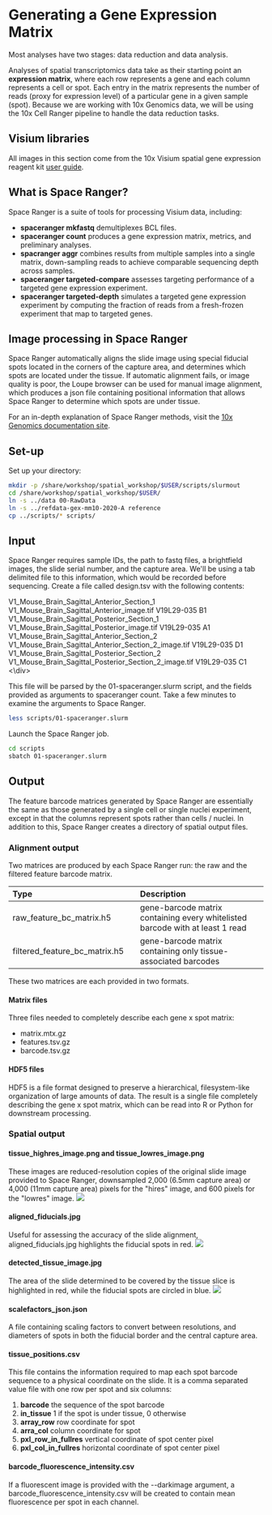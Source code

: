 # Generating a Gene Expression Matrix

Most analyses have two stages: data reduction and data analysis.

Analyses of spatial transcriptomics data take as their starting point an __expression matrix__, where each row represents a gene and each column represents a cell or spot. Each entry in the matrix represents the number of reads (proxy for expression level) of a particular gene in a given sample (spot). Because we are working with 10x Genomics data, we will be using the 10x Cell Ranger pipeline to handle the data reduction tasks.

## Visium libraries

All images in this section come from the 10x Visium spatial gene expression reagent kit [user guide](https://cdn.10xgenomics.com/image/upload/v1660261286/support-documents/CG000239_Visium_Spatial_Gene_Expression_User_Guide_Rev_F.pdf).

## What is Space Ranger?

Space Ranger is a suite of tools for processing Visium data, including:

- __spaceranger mkfastq__ demultiplexes BCL files.
- __spaceranger count__ produces a gene expression matrix, metrics, and preliminary analyses.
- __spacranger aggr__ combines results from multiple samples into a single matrix, down-sampling reads to achieve comparable sequencing depth across samples.
- __spaceranger targeted-compare__ assesses targeting performance of a targeted gene expression experiment.
- __spaceranger targeted-depth__ simulates a targeted gene expression experiment by computing the fraction of reads from a fresh-frozen experiment that map to targeted genes.

## Image processing in Space Ranger
Space Ranger automatically aligns the slide image using special fiducial spots located in the corners of the capture area, and determines which spots are located under the tissue. If automatic alignment fails, or image quality is poor, the Loupe browser can be used for manual image alignment, which produces a json file containing positional information that allows Space Ranger to determine which spots are under tissue.

For an in-depth explanation of Space Ranger methods, visit the [10x Genomics documentation site](https://support.10xgenomics.com/spatial-gene-expression/software/pipelines/latest/what-is-space-ranger).

## Set-up

Set up your directory:

```bash
mkdir -p /share/workshop/spatial_workshop/$USER/scripts/slurmout
cd /share/workshop/spatial_workshop/$USER/
ln -s ../data 00-RawData
ln -s ../refdata-gex-mm10-2020-A reference
cp ../scripts/* scripts/
```

## Input
Space Ranger requires sample IDs, the path to fastq files, a brightfield images, the slide serial number, and the capture area. We'll be using a tab delimited file to this information, which would be recorded before sequencing. Create a file called design.tsv with the following contents:

<div class='output'>
V1_Mouse_Brain_Sagittal_Anterior_Section_1	V1_Mouse_Brain_Sagittal_Anterior_image.tif	V19L29-035	B1
V1_Mouse_Brain_Sagittal_Posterior_Section_1	V1_Mouse_Brain_Sagittal_Posterior_image.tif	V19L29-035	A1
V1_Mouse_Brain_Sagittal_Anterior_Section_2	V1_Mouse_Brain_Sagittal_Anterior_Section_2_image.tif	V19L29-035	D1
V1_Mouse_Brain_Sagittal_Posterior_Section_2	V1_Mouse_Brain_Sagittal_Posterior_Section_2_image.tif	V19L29-035	C1
<\div>

This file will be parsed by the 01-spaceranger.slurm script, and the fields provided as arguments to spaceranger count. Take a few minutes to examine the arguments to Space Ranger.

```bash
less scripts/01-spaceranger.slurm
```
Launch the Space Ranger job.

```bash
cd scripts
sbatch 01-spaceranger.slurm
```

## Output

The feature barcode matrices generated by Space Ranger are essentially the same as those generated by a single cell or single nuclei experiment, except in that the columns represent spots rather than cells / nuclei. In addition to this, Space Ranger creates a directory of spatial output files.

### Alignment output
Two matrices are produced by each Space Ranger run: the raw and the filtered feature barcode matrix.

| Type	|		| Description |
|:----- |:---		|:------ |
| raw_feature_bc_matrix.h5	| | gene-barcode matrix	containing every whitelisted barcode with at least 1 read |
| filtered_feature_bc_matrix.h5 | | gene-barcode matrix containing only tissue-associated barcodes |

These two matrices are each provided in two formats.

#### Matrix files

Three files needed to completely describe each gene x spot matrix:

- matrix.mtx.gz
- features.tsv.gz
- barcode.tsv.gz


#### HDF5 files

HDF5 is a file format designed to preserve a hierarchical, filesystem-like organization of large amounts of data. The result is a single file completely describing the gene x spot matrix, which can be read into R or Python for downstream processing.

### Spatial output

#### tissue_highres_image.png and tissue_lowres_image.png
These images are reduced-resolution copies of the original slide image provided to Space Ranger, downsampled 2,000 (6.5mm capture area) or 4,000 (11mm capture area) pixels for the "hires" image, and 600 pixels for the "lowres" image.
![](figures/tissue_lowres_image.png)

#### aligned_fiducials.jpg
Useful for assessing the accuracy of the slide alignment, aligned_fiducials.jpg highlights the fiducial spots in red.
![](figures/aligned_fiducials.jpg)

#### detected_tissue_image.jpg
The area of the slide determined to be covered by the tissue slice is highlighted in red, while the fiducial spots are circled in blue.
![](figures/detected_tissue_image.jpg)

#### scalefactors_json.json
A file containing scaling factors to convert between resolutions, and diameters of spots in both the fiducial border and the central capture area.

#### tissue_positions.csv
This file contains the information required to map each spot barcode sequence to a physical coordinate on the slide. It is a comma separated value file with one row per spot and six columns:

1. **barcode** the sequence of the spot barcode
2. **in_tissue** 1 if the spot is under tissue, 0 otherwise
3. **array_row** row coordinate for spot
4. **arra_col** column coordinate for spot
5. **pxl_row_in_fullres** vertical coordinate of spot center pixel
6. **pxl_col_in_fullres** horizontal coordinate of spot center pixel

#### barcode_fluorescence_intensity.csv
If a fluorescent image is provided with the --darkimage argument, a barcode_fluorescence_intensity.csv will be created to contain mean fluorescence per spot in each channel.
